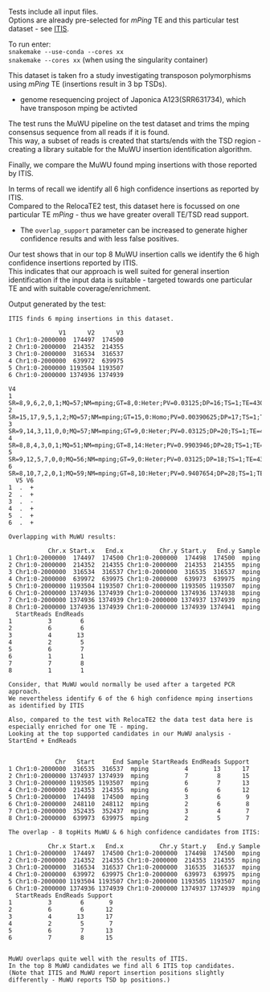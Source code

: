 Tests include all input files.  
Options are already pre-selected for *mPing* TE and this particular test dataset - see [ITIS](https://github.com/Chuan-Jiang/ITIS).  

To run enter:  
`snakemake --use-conda --cores xx`  
`snakemake --cores xx` (when using the singularity container)  

This dataset is taken fro a study investigating transposon polymorphisms using *mPing* TE (insertions result in 3 bp TSDs).  
- genome resequencing project of Japonica A123(SRR631734), which have transposon mping be activted

The test runs the MuWU pipeline on the test dataset and trims the mping consensus sequence from all reads if it is found.  
This way, a subset of reads is created that starts/ends with the TSD region - creating a library suitable for the MuWU insertion identification algorithm.  

Finally, we compare the MuWU found mping insertions with those reported by ITIS.  

In terms of recall we identify all 6 high confidence insertions as reported by ITIS.  
Compared to the RelocaTE2 test, this dataset here is focussed on one particular TE *mPing* - thus we have greater overall TE/TSD read support.  
- The `overlap_support` parameter can be increased to generate higher confidence results and with less false positives.  

Our test shows that in our top 8 MuWU insertion calls we identify the 6 high confidence insertions reported by ITIS.  
This indicates that our approach is well suited for general insertion identification if the input data is suitable - targeted towards one particular TE and with suitable coverage/enrichment.  

Output generated by the test:

```
ITIS finds 6 mping insertions in this dataset.

              V1      V2      V3
1 Chr1:0-2000000  174497  174500
2 Chr1:0-2000000  214352  214355
3 Chr1:0-2000000  316534  316537
4 Chr1:0-2000000  639972  639975
5 Chr1:0-2000000 1193504 1193507
6 Chr1:0-2000000 1374936 1374939
                                                                                 V4
1      SR=8,9,6,2,0,1;MQ=57;NM=mping;GT=8,0:Heter;PV=0.03125;DP=16;TS=1;TE=430;NB=N
2 SR=15,17,9,5,1,2;MQ=57;NM=mping;GT=15,0:Homo;PV=0.00390625;DP=17;TS=1;TE=430;NB=N
3    SR=9,14,3,11,0,0;MQ=57;NM=mping;GT=9,0:Heter;PV=0.03125;DP=20;TS=1;TE=430;NB=N
4   SR=8,8,4,3,0,1;MQ=51;NM=mping;GT=8,14:Heter;PV=0.9903946;DP=28;TS=1;TE=430;NB=N
5     SR=9,12,5,7,0,0;MQ=56;NM=mping;GT=9,0:Heter;PV=0.03125;DP=18;TS=1;TE=430;NB=N
6  SR=8,10,7,2,0,1;MQ=59;NM=mping;GT=8,10:Heter;PV=0.9407654;DP=28;TS=1;TE=430;NB=N
  V5 V6
1  .  +
2  .  +
3  .  -
4  .  +
5  .  +
6  .  +

Overlapping with MuWU results:

           Chr.x Start.x   End.x          Chr.y Start.y   End.y Sample
1 Chr1:0-2000000  174497  174500 Chr1:0-2000000  174498  174500  mping
2 Chr1:0-2000000  214352  214355 Chr1:0-2000000  214353  214355  mping
3 Chr1:0-2000000  316534  316537 Chr1:0-2000000  316535  316537  mping
4 Chr1:0-2000000  639972  639975 Chr1:0-2000000  639973  639975  mping
5 Chr1:0-2000000 1193504 1193507 Chr1:0-2000000 1193505 1193507  mping
6 Chr1:0-2000000 1374936 1374939 Chr1:0-2000000 1374936 1374938  mping
7 Chr1:0-2000000 1374936 1374939 Chr1:0-2000000 1374937 1374939  mping
8 Chr1:0-2000000 1374936 1374939 Chr1:0-2000000 1374939 1374941  mping
  StartReads EndReads
1          3        6
2          6        6
3          4       13
4          2        5
5          6        7
6          1        1
7          7        8
8          1        1

Consider, that MuWU would normally be used after a targeted PCR approach.
We nevertheless identify 6 of the 6 high confidence mping insertions as identified by ITIS

Also, compared to the test with RelocaTE2 the data test data here is especially enriched for one TE - mping.
Looking at the top supported candidates in our MuWU analysis - StartEnd + EndReads


             Chr   Start     End Sample StartReads EndReads Support
1 Chr1:0-2000000  316535  316537  mping          4       13      17
2 Chr1:0-2000000 1374937 1374939  mping          7        8      15
3 Chr1:0-2000000 1193505 1193507  mping          6        7      13
4 Chr1:0-2000000  214353  214355  mping          6        6      12
5 Chr1:0-2000000  174498  174500  mping          3        6       9
6 Chr1:0-2000000  248110  248112  mping          2        6       8
7 Chr1:0-2000000  352435  352437  mping          3        4       7
8 Chr1:0-2000000  639973  639975  mping          2        5       7

The overlap - 8 topHits MuWU & 6 high confidence candidates from ITIS:

           Chr.x Start.x   End.x          Chr.y Start.y   End.y Sample
1 Chr1:0-2000000  174497  174500 Chr1:0-2000000  174498  174500  mping
2 Chr1:0-2000000  214352  214355 Chr1:0-2000000  214353  214355  mping
3 Chr1:0-2000000  316534  316537 Chr1:0-2000000  316535  316537  mping
4 Chr1:0-2000000  639972  639975 Chr1:0-2000000  639973  639975  mping
5 Chr1:0-2000000 1193504 1193507 Chr1:0-2000000 1193505 1193507  mping
6 Chr1:0-2000000 1374936 1374939 Chr1:0-2000000 1374937 1374939  mping
  StartReads EndReads Support
1          3        6       9
2          6        6      12
3          4       13      17
4          2        5       7
5          6        7      13
6          7        8      15


MuWU overlaps quite well with the results of ITIS.
In the top 8 MuWU candidates we find all 6 ITIS top candidates.
(Note that ITIS and MuWU report insertion positions slightly differently - MuWU reports TSD bp positions.)
```
